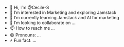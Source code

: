 - 👋 Hi, I’m @Cecile-S
- 👀 I’m interested in Marketing and exploring Jamstack
- 🌱 I’m currently learning Jamstack and AI for marketing
- 💞️ I’m looking to collaborate on ...
- 📫 How to reach me ...
- 😄 Pronouns: ...
- ⚡ Fun fact: ...

<!---
Cecile-S/Cecile-S is a ✨ special ✨ repository because its `README.md` (this file) appears on your GitHub profile.
You can click the Preview link to take a look at your changes.
--->
